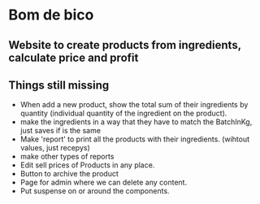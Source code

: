 # Bom de bico

## Website to create products from ingredients, calculate price and profit


## Things still missing
- When add a new product, show the total sum of their ingredients by quantity (individual quantity of the ingredient on the product).
- make the ingredients in a way that they have to match the BatchInKg, just saves if is the same
- Make 'report' to print all the products with their ingredients. (wihtout values, just recepys)
- make other types of reports
- Edit sell prices of Products in any place.
- Button to archive the product
- Page for admin where we can delete any content.
- Put suspense on or around the components.
